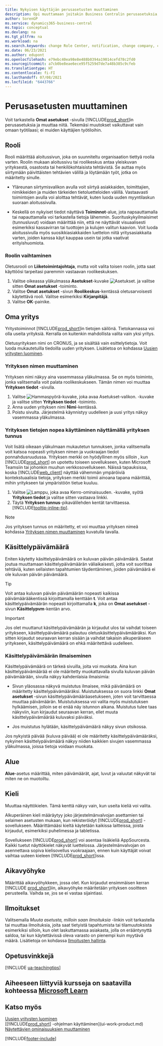 ```yaml
---
title: Nykyisen käyttäjän perusasetusten muuttaminen
description: Opi muuttamaan joitakin Business Centralin perusasetuksia, kuten rooliasi ja roolikeskusta, yritystä, työpäivämäärää sekä aikavyöhykkeitä.
author: SorenGP
ms.service: dynamics365-business-central
ms.topic: conceptual
ms.devlang: na
ms.tgt_pltfrm: na
ms.workload: na
ms.search.keywords: change Role Center, notification, change company, change work date
ms.date: 06/23/2021
ms.author: edupont
ms.openlocfilehash: e79ebc40ea98e8e488b0394a19014cefd78c2fd0
ms.sourcegitcommit: a7cb0be8eae6ece95f5259d7de7a48b385c9cfeb
ms.translationtype: HT
ms.contentlocale: fi-FI
ms.lasthandoff: 07/08/2021
ms.locfileid: "6443766"
---
```

# <a name="change-basic-settings"></a>Perusasetusten muuttaminen

Voit tarkastella **Omat asetukset** -sivulla [!INCLUDE[prod_short](includes/prod_short.md)]in perusasetuksia ja muuttaa niitä. Tekemäsi muutokset vaikuttavat vain omaan työtilaasi; ei muiden käyttäjien työtiloihin.  

## <a name="role"></a><a name="role-center"></a>Rooli

Rooli määrittää aloitussivun, joka on suunniteltu organisaation tiettyä roolia varten. Roolin mukaan aloitussivu tai roolikeskus antaa yleiskuvan yrityksestä, osastosta tai henkilökohtaisista tehtävistä. Se auttaa myös siirtymään päivittäisten tehtävien välillä ja löytämään työt, jotka on määritetty sinulle.

* Yläreunan siirtymisvalikon avulla voit siirtyä asiakkaiden, toimittajien, nimikkeiden ja muiden tärkeiden tietoluetteloiden välillä. Vastaavasti toimintojen avulla voi aloittaa tehtävät, kuten luoda uuden myyntilaskun suoraan aloitussivulla.

* Keskellä on nykyiset tiedot näyttävä **Toiminnot**-alue, jota napsauttamalla tai napauttamalla voi tarkastella tietoja lähemmin. Suorituskykyilmaisimet (tunnusluvut) voidaan määrittää niin, että ne näyttävät visuaalisesti esimerkiksi kassavirran tai tuottojen ja kulujen valitun kaavion. Voit luoda aloitussivulla myös suosikkiasiakkaiden luettelon niitä yritysasiakkaita varten, joiden kanssa käyt kauppaa usein tai jotka vaativat erityishuomiota.

### <a name="to-change-the-role"></a>Roolin vaihtaminen

Oletusrooli on **Liiketoimintajohtaja**, mutta voit valita toisen roolin, jotta saat käyttöösi tarpeitasi paremmin vastaavan roolikeskuksen.  

1. Valitse oikeassa yläkulmassa **Asetukset**-kuvake ![Asetukset.](media/ui-experience/settings_icon_small.png "Roolikeskuksen Asetukset-kuvake") ja valitse sitten **Omat asetukset** -toiminto.
2. Valitse **Omat asetukset** -sivun **Roolikeskus**-kentässä oletusarvoisesti käytettävä rooli. Valitse esimerkiksi **Kirjanpitäjä**.
3. Valitse **OK**-painike.

## <a name="company"></a><a name="company"></a>Oma yritys

Yritystoiminnot [!INCLUDE[prod_short](includes/prod_short.md)]in tietojen säilönä. Tietokannassa voi olla useita yrityksiä. Kerralla on kuitenkin mahdollista valita vain yksi yritys.

Oletusyrityksen nimi on CRONUS, ja se sisältää vain esittelytietoja. Voit luoda mukautetuilla tiedoilla uuden yrityksen. Lisätietoa on kohdassa [Uusien yritysten luominen](about-new-company.md).

### <a name="to-change-the-company-name"></a>Yrityksen nimen muuttaminen

Yrityksen nimi näkyy aina vasemmassa yläkulmassa. Se on myös toiminto, jonka valitsemalla voit palata roolikeskukseen. Tämän nimen voi muuttaa **Yrityksen tiedot** -sivulla.

1. Valitse ![Hammaspyörä-kuvake, joka avaa Asetukset-valikon.](media/ui-experience/settings_icon_small.png) -kuvake ja valitse sitten **Yrityksen tiedot** -toiminto.
2. Anna uuden yrityksen nimi **Nimi**-kentässä.
3. Poistu sivulta. Järjestelmä käynnistyy uudelleen ja uusi yritys näkyy vasemmassa yläkulmassa.

### <a name="to-display-a-company-badge-for-quick-access-to-company-information"></a><a name="badge"></a>Yrityksen tietojen nopea käyttäminen näyttämällä yrityksen tunnus

Voit lisätä oikeaan yläkulmaan mukautetun tunnuksen, jonka valitsemalla voit katsoa nopeasti yrityksen nimen ja vuokraajan tiedot ponnahdusruudussa. Yrityksen merkki on hyödyllinen myös silloin , kun [!INCLUDE[prod_short](includes/prod_short.md)] on upotettu toiseen sovellukseen, kuten Microsoft Teamsiin tai johonkin muuhun verkkosovellukseen. Näissä tapauksissa, koska [!INCLUDE[web_client](includes/web_client.md)] näyttää vähemmän ympäröiviä kontekstuaalisia tietoja, yrityksen merkki toimii ainoana tapana määrittää, mihin yritykseen tai ympäristöön tietue kuuluu.

1. Valitse ![Lamppu, joka avaa Kerro-ominaisuuden.](media/ui-search/search_small.png "Kerro, mitä haluat tehdä") -kuvake, syötä **Yrityksen tiedot** ja valitse sitten vastaava linkki.
2. Täytä **Yrityksen tunnus**-pikavälilehden kentät tarvittaessa. [!INCLUDE[tooltip-inline-tip](includes/tooltip-inline-tip_md.md)].

> [!NOTE]
> Jos yrityksen tunnus on määritetty, et voi muuttaa yrityksen nimeä kohdassa [Yrityksen nimen muuttaminen](ui-change-basic-settings.md#to-change-the-company-name) kuvatulla tavalla.

## <a name="work-date"></a><a name="work-date"></a>Käsittelypäivämäärä
Eniten käytetty käsittelypäivämäärä on kuluvan päivän päivämäärä. Saatat joutua muuttamaan käsittelypäivämäärän väliaikaisesti, jotta voit suorittaa tehtäviä, kuten sellaisten tapahtumien täydentäminen, joiden päivämäärä ei ole kuluvan päivän päivämäärä.

> [!TIP]  
> Voit antaa kuluvan päivän päivämäärän nopeasti kaikissa päivämäärääkentissä kirjoittamalla kenttään **t**. Voit antaa käsittelypäivämäärän nopeasti kirjoittamalla **k**, joka on **Omat asetukset** -sivun **Käsittelypvm**-kentän arvo.

> [!IMPORTANT]  
> Jos olet muuttanut käsittelypäivämäärän ja kirjaudut ulos tai vaihdat toiseen yritykseen, käsittelypäivämäärä palautuu oletuskäsittelypäivämääräksi. Kun sitten kirjaudut seuraavan kerran sisään ja vaihdat takaisin alkuperäiseen yritykseen, käsittelypäivämäärä on ehkä määritettävä uudelleen.

### <a name="work-date-indication"></a>Käsittelypäivämäärän ilmaiseminen

Käsittelypäivämäärä on tärkeä sivuilla, joita voi muokata. Aina kun käsittelypäivämäärää ei ole määritetty muokattavalla sivulla kuluvan päivän päivämäärään, sivulla näkyy kahdenlaisia ilmaisimia:

* Sivun yläosassa näkyvä muistutus ilmaisee, mikä päivämäärä on määritetty käsittelypäivämääräksi. Muistutuksessa on suora linkki **Omat asetukset** -sivun käsittelypäivämääräasetukseen, joten voit tarvittaessa muuttaa päivämäärän. Muistutuksessa voi valita myös muistutuksen hylkäämisen, jolloin se ei enää näy istunnon aikana. Muistutus tulee taas näkyviin, kun kirjaudut seuraavan kerran, ellet muuta käsittelypäivämäärää kuluvaksi päiväksi.

* Jos muistutus hylätään, käsittelypäivämäärä näkyy sivun otsikossa.  

Jos nykyistä päivää (kuluva päivää) ei ole määritetty käsittelypäivämääräksi, nykyinen käsittelypäivämäärä näkyy niiden kaikkien sivujen vasemmassa yläkulmassa, joissa tietoja voidaan muokata.

## <a name="region"></a><a name="region"></a> Alue

**Alue**-asetus määrittää, miten päivämäärät, ajat, luvut ja valuutat näkyvät tai miten ne on muotoiltu.

## <a name="language"></a><a name="language"></a> Kieli

Muuttaa näyttökielen. Tämä kenttä näkyy vain, kun useita kieliä voi valita.

Alkuperäinen kieli määräytyy joko järjestelmänvalvojan asettamien tai selaimen asetusten mukaan, kun rekisteröidyt [!INCLUDE[prod_short](includes/prod_short.md)] -sovellukseen. Määrittämääsi kieltä käytetään kaikissa laitteissa, joista kirjaudut, esimerkiksi puhelimessa ja tabletissa.

Sovellukseen [!INCLUDE[prod_short](includes/prod_short.md)] voi asentaa lisäkieliä AppSourcesta. Kaikki tuetut näyttökielet näkyvät luettelossa. Järjestelmänvalvojan on asennettava sopiva kielisovellus vuokraajaan, ennen kuin käyttäjät voivat vaihtaa uuteen kieleen [!INCLUDE[prod_short](includes/prod_short.md)]issa.  

## <a name="time-zone"></a>Aikavyöhyke

Määrittää aikavyöhykkeen, jossa olet. Kun kirjaudut ensimmäisen kerran [!INCLUDE [prod_short](includes/prod_short.md)]iin, aikavyöhyke määritetään yrityksen osoitteen perusteella. Vaihda se, jos se ei vastaa sijaintiasi.  

## <a name="notifications"></a>Ilmoitukset

Valitsemalla *Muuta asetusta, milloin saan ilmoituksia* -linkin voit tarkastella tai muuttaa ilmoituksia, joita saat tietyistä tapahtumista tai tilamuutoksista esimerkiksi silloin, kun olet laskuttamassa asiakasta, jolla on erääntynyttä saldoa, tai kun käytettävissä oleva varasto on pienempi kuin myytävä määrä. Lisätietoja on kohdassa [Ilmoitusten hallinta](ui-smart-notifications.md).

## <a name="teaching-tips"></a>Opetusvinkkejä

[!INCLUDE [ua-teachingtips](includes/ua-teachingtips.md)]

## <a name="see-related-training-at-microsoft-learn"></a>Aiheeseen liittyviä kursseja on saatavilla kohteessa [Microsoft Learn](/learn/modules/personalize-ui-dynamics-365-business-central/index)

## <a name="see-also"></a>Katso myös

[Uusien yritysten luominen](about-new-company.md)  
[[!INCLUDE[prod_short](includes/prod_short.md)] -ohjelman käyttäminen](ui-work-product.md)  
[Näytettävien ominaisuuksien muuttaminen](ui-experiences.md)  

[!INCLUDE[footer-include](includes/footer-banner.md)]
